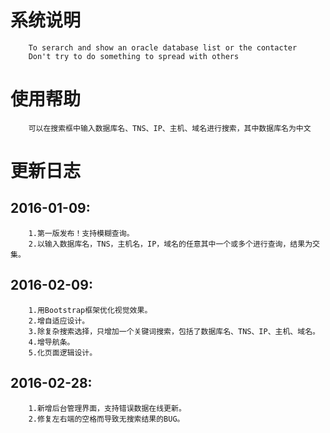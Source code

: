 系统说明
=====
		To serarch and show an oracle database list or the contacter
		Don't try to do something to spread with others



使用帮助
=====
		可以在搜索框中输入数据库名、TNS、IP、主机、域名进行搜索，其中数据库名为中文

更新日志
=====
2016-01-09:
------
		1.第一版发布！支持模糊查询。
		2.以输入数据库名，TNS，主机名，IP，域名的任意其中一个或多个进行查询，结果为交集。
	
2016-02-09:
------
		1.用Bootstrap框架优化视觉效果。
		2.增自适应设计。
		3.除复杂搜索选择，只增加一个关键词搜索，包括了数据库名、TNS、IP、主机、域名。
		4.增导航条。
		5.化页面逻辑设计。
		
2016-02-28:
------
		1.新增后台管理界面，支持错误数据在线更新。
		2.修复左右端的空格而导致无搜索结果的BUG。